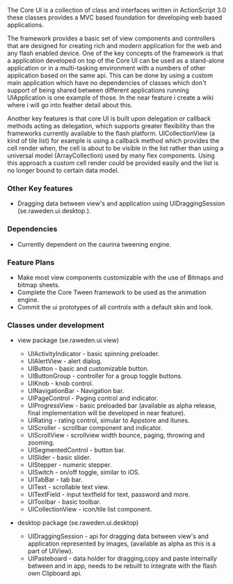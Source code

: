 The Core UI is a collection of class and interfaces written in ActionScript 3.0 these classes provides a MVC based foundation for developing web based applications.

The framework provides a basic set of view components and controllers that are designed for creating rich and modern application for the web and any flash enabled device. 
One of the key concepts of the framework is that a application developed on top of the Core UI can be used as a stand-alone application or in a multi-tasking environment with a numbers of other application based on the same api. This can be done by using a custom main application which have no dependencies of classes which don't support of being shared between different applications running UIApplication is one example of those. In the near feature i create a wiki where i will go into feather detail about this.

Another key features is that core UI is built upon delegation or callback methods acting as delegation, which supports greater flexibility than the frameworks currently available to the flash platform. UICollectionView (a kind of tile list) for example is using a callback method which provides the cell render when, the cell is about to be visible in the list rather than using a universal model (ArrayCollection) used by many flex components. Using this approach a custom cell render could be provided easily and the list is no longer bound to certain data model.

### Other Key features

* Dragging data between view's and application using UIDraggingSession (se.raweden.ui.desktop.).

### Dependencies

* Currently dependent on the caurina tweening engine.

### Feature Plans

* Make most view components customizable with the use of Bitmaps and bitmap sheets.
* Complete the Core Tween framework to be used as the animation engine.
* Commit the ui prototypes of all controls with a default skin and look.

### Classes under development

* view package (se.raweden.ui.view)
	* UIActivityIndicator	- basic spinning preloader.
	* UIAlertView		- alert dialog.
	* UIButton		- basic and customizable button.
	* UIButtonGroup		- controller for a group toggle buttons.
	* UIKnob			- knob control.
	* UINavigationBar		- Navigation bar.
	* UIPageControl		- Paging control and indicator.
	* UIProgressView		- basic preloaded bar (available as alpha release, final implementation will be developed in near feature).
	* UIRating		- rating control, simular to Appstore and itunes.
	* UIScroller		- scrollbar component and indicator.
	* UIScrollView		- scrollview width bounce, paging, throwing and zooming.
	* UISegmentedControl	- button bar.
	* UISlider		- basic slider.
	* UIStepper		- numeric stepper.
	* UISwitch		- on/off toggle, similar to iOS.
	* UITabBar		- tab bar.
	* UIText			- scrollable text view.
	* UITextField		- input textfield for text, password and more.
	* UIToolbar		- basic toolbar.
	* UICollectionView	- icon/tile list component.

* desktop package (se.raweden.ui.desktop)
	* UIDraggingSession	- api for dragging data between view's and application represented by images, (available as alpha as this is a part of UIView).
	* UIPasteboard		- data holder for dragging,copy and paste internally between and in app, needs to be rebuilt to integrate with the flash own Clipboard api.

